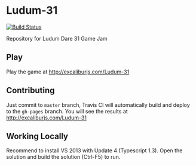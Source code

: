 Ludum-31
========

[![Build Status](https://api.travis-ci.org/excaliburjs/Ludum-31.png)](https://travis-ci.org/excaliburjs/Ludum-31)

Repository for Ludum Dare 31 Game Jam

## Play

Play the game at http://excaliburjs.com/Ludum-31

## Contributing

Just commit to `master` branch, Travis CI will automatically build and deploy to the `gh-pages` branch.
You will see the results at http://excaliburjs.com/Ludum-31

## Working Locally

Recommend to install VS 2013 with Update 4 (Typescript 1.3). Open the solution and build the solution (Ctrl-F5) to run.